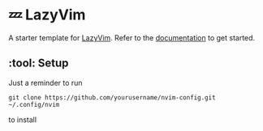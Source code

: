 # 💤 LazyVim

A starter template for [LazyVim](https://github.com/LazyVim/LazyVim).
Refer to the [documentation](https://lazyvim.github.io/installation) to get started.

## :tool: Setup
Just a reminder to run

```git clone https://github.com/yourusername/nvim-config.git ~/.config/nvim```

to install
```
```
```
```
